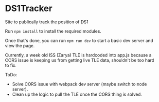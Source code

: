# DS1Tracker
Site to publically track the position of DS1

Run `npm install` to install the required modules.

Once that's done, you can run `npm run dev` to start a basic dev server and view the page.

Currently, a week old ISS (Zarya) TLE is hardcoded into app.js because a CORS issue is keeping us from getting live TLE data,
shouldn't be too hard to fix.

ToDo: 
* Solve CORS issue with webpack dev server (maybe switch to node server).
* Clean up the logic to pull the TLE once the CORS thing is solved.
